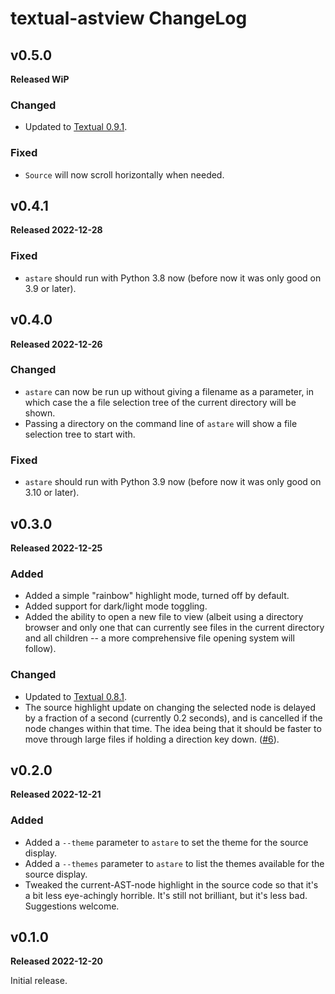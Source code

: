 # textual-astview ChangeLog

## v0.5.0

**Released WiP**

### Changed

- Updated to [Textual 0.9.1](https://github.com/Textualize/textual/releases/tag/v0.9.1).

### Fixed

- `Source` will now scroll horizontally when needed.

## v0.4.1

**Released 2022-12-28**

### Fixed

- `astare` should run with Python 3.8 now (before now it was only good on
  3.9 or later).

## v0.4.0

**Released 2022-12-26**

### Changed

- `astare` can now be run up without giving a filename as a parameter, in
  which case the a file selection tree of the current directory will be
  shown.
- Passing a directory on the command line of `astare` will show a file
  selection tree to start with.

### Fixed

- `astare` should run with Python 3.9 now (before now it was only good on
  3.10 or later).

## v0.3.0

**Released 2022-12-25**

### Added

- Added a simple "rainbow" highlight mode, turned off by default.
- Added support for dark/light mode toggling.
- Added the ability to open a new file to view (albeit using a directory
  browser and only one that can currently see files in the current directory
  and all children -- a more comprehensive file opening system will follow).

### Changed

- Updated to [Textual 0.8.1](https://github.com/Textualize/textual/releases/tag/v0.8.1).
- The source highlight update on changing the selected node is delayed by a
  fraction of a second (currently 0.2 seconds), and is cancelled if the node
  changes within that time. The idea being that it should be faster to move
  through large files if holding a direction key down.
  ([#6](https://github.com/davep/textual-astview/issues/6)).

## v0.2.0

**Released 2022-12-21**

### Added

- Added a `--theme` parameter to `astare` to set the theme for the source
  display.
- Added a `--themes` parameter to `astare` to list the themes available for
  the source display.
- Tweaked the current-AST-node highlight in the source code so that it's a
  bit less eye-achingly horrible. It's still not brilliant, but it's less
  bad. Suggestions welcome.

## v0.1.0

**Released 2022-12-20**

Initial release.

[//]: # (ChangeLog.md ends here)
